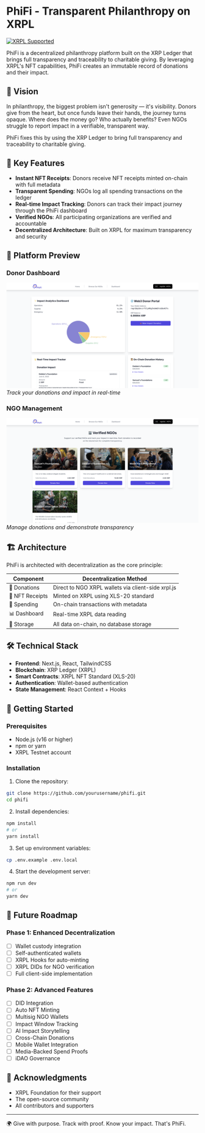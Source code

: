 # PhiFi - Transparent Philanthropy on XRPL

[![XRPL Supported](https://img.shields.io/badge/Supported%20by-XRPL-blue)](https://xrpl.org)

PhiFi is a decentralized philanthropy platform built on the XRP Ledger that brings full transparency and traceability to charitable giving. By leveraging XRPL's NFT capabilities, PhiFi creates an immutable record of donations and their impact.

## 🌟 Vision

In philanthropy, the biggest problem isn't generosity — it's visibility. Donors give from the heart, but once funds leave their hands, the journey turns opaque. Where does the money go? Who actually benefits? Even NGOs struggle to report impact in a verifiable, transparent way.

PhiFi fixes this by using the XRP Ledger to bring full transparency and traceability to charitable giving.

## 🚀 Key Features

- **Instant NFT Receipts**: Donors receive NFT receipts minted on-chain with full metadata
- **Transparent Spending**: NGOs log all spending transactions on the ledger
- **Real-time Impact Tracking**: Donors can track their impact journey through the PhiFi dashboard
- **Verified NGOs**: All participating organizations are verified and accountable
- **Decentralized Architecture**: Built on XRPL for maximum transparency and security

## 📱 Platform Preview

### Donor Dashboard
![Donor Dashboard](/public/dashboard.png)
*Track your donations and impact in real-time*

### NGO Management
![NGO Page](/public/ngopage.png)
*Manage donations and demonstrate transparency*

## 🏗️ Architecture

PhiFi is architected with decentralization as the core principle:

| Component | Decentralization Method |
|-----------|------------------------|
| 💸 Donations | Direct to NGO XRPL wallets via client-side xrpl.js |
| 📜 NFT Receipts | Minted on XRPL using XLS-20 standard |
| 🧾 Spending | On-chain transactions with metadata |
| 📊 Dashboard | Real-time XRPL data reading |
| 🏦 Storage | All data on-chain, no database storage |

## 🛠️ Technical Stack

- **Frontend**: Next.js, React, TailwindCSS
- **Blockchain**: XRP Ledger (XRPL)
- **Smart Contracts**: XRPL NFT Standard (XLS-20)
- **Authentication**: Wallet-based authentication
- **State Management**: React Context + Hooks

## 🚀 Getting Started

### Prerequisites

- Node.js (v16 or higher)
- npm or yarn
- XRPL Testnet account

### Installation

1. Clone the repository:
```bash
git clone https://github.com/yourusername/phifi.git
cd phifi
```

2. Install dependencies:
```bash
npm install
# or
yarn install
```

3. Set up environment variables:
```bash
cp .env.example .env.local
```

4. Start the development server:
```bash
npm run dev
# or
yarn dev
```

## 🔮 Future Roadmap

### Phase 1: Enhanced Decentralization
- [ ] Wallet custody integration
- [ ] Self-authenticated wallets
- [ ] XRPL Hooks for auto-minting
- [ ] XRPL DIDs for NGO verification
- [ ] Full client-side implementation

### Phase 2: Advanced Features
- [ ] DID Integration
- [ ] Auto NFT Minting
- [ ] Multisig NGO Wallets
- [ ] Impact Window Tracking
- [ ] AI Impact Storytelling
- [ ] Cross-Chain Donations
- [ ] Mobile Wallet Integration
- [ ] Media-Backed Spend Proofs
- [ ] iDAO Governance

## 🙏 Acknowledgments

- XRPL Foundation for their support
- The open-source community
- All contributors and supporters

---

🌍 Give with purpose. Track with proof. Know your impact.
That's PhiFi.
